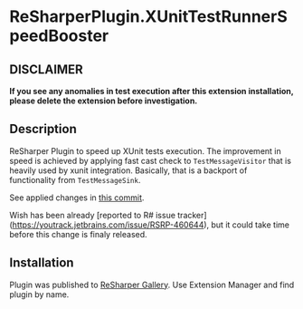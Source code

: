 # ReSharperPlugin.XUnitTestRunnerSpeedBooster

## DISCLAIMER
__If you see any anomalies in test execution after this extension installation, please delete the extension before investigation.__

## Description

ReSharper Plugin to speed up XUnit tests execution.
The improvement in speed is achieved by applying fast cast check to `TestMessageVisitor` that is heavily used by xunit integration. Basically, that is a backport of functionality from `TestMessageSink`.

See applied changes in [this commit](https://github.com/Zvirja/xunit/commit/cb6e65fd18c12125f42d3a0672dffc3229382daa).

Wish has been already [reported to R# issue tracker] (https://youtrack.jetbrains.com/issue/RSRP-460644), but it could take time before this change is finaly released.

## Installation

Plugin was published to [ReSharper Gallery](https://resharper-plugins.jetbrains.com/packages/AlexPovar.XUnitTestRunnerSpeedBooster/). Use Extension Manager and find plugin by name.

